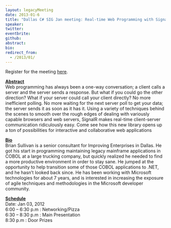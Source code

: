 ```yaml
---
layout: legacyMeeting
date: 2013-01-6
title: "Dallas C# SIG Jan meeting: Real-time Web Programming with SignalR"
speaker:
twitter:
eventbrite:
github:
abstract:
bio:
redirect_from:
  - /2013/01/
---
```


<p>Register for the meeting <a href="http://www.eventbrite.com/event/5018006994#">here</a>.</p>
<p><strong><span style="text-decoration: underline;">Abstract</span></strong><br />
Web programming has always been a one-way conversation; a client calls a server and the server sends a response. But what if you could go the other direction? What if your server could call your client directly? No more inefficient polling. No more waiting for the next server poll to get your data; the server sends it as soon as it has it. Using a variety of techniques behind the scenes to smooth over the rough edges of dealing with variously capable browsers and web servers, SignalR makes real-time client-server communication ridiculously easy. Come see how this new library opens up a ton of possibilities for interactive and collaborative web applications</p>
<p><strong><span style="text-decoration: underline;">Bio</span></strong><br />
Brian Sullivan is a senior consultant for Improving Enterprises in Dallas. He got his start in programming maintaining legacy mainframe applications in COBOL at a large trucking company, but quickly realized he needed to find a more productive environment in order to stay sane. He jumped at the opportunity to help transition some of those COBOL applications to .NET, and he hasn&#8217;t looked back since. He has been working with Microsoft technologies for about 7 years, and is interested in increasing the exposure of agile techniques and methodologies in the Microsoft developer community.</p>
<p><strong><span style="text-decoration: underline;">Schedule</span></strong><br />
Date: Jan 03, 2012<br />
6:00 &#8211; 6:30 p.m : Networking/Pizza<br />
6:30 &#8211; 8:30 p.m : Main Presentation<br />
8:30 p.m : Door Prizes</p>

